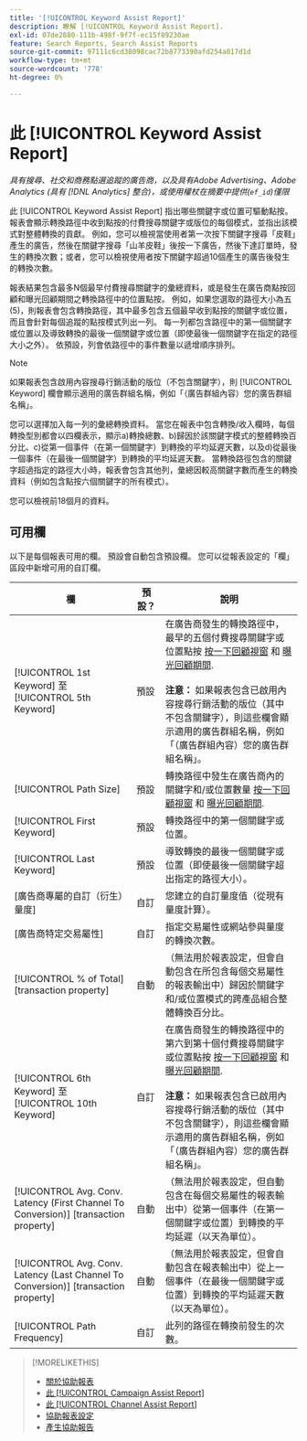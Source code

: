 ```yaml
---
title: '[!UICONTROL Keyword Assist Report]'
description: 瞭解 [!UICONTROL Keyword Assist Report].
exl-id: 07de2880-111b-498f-9f7f-ec15f89230ae
feature: Search Reports, Search Assist Reports
source-git-commit: 97111c6cd38098cac72b8773390afd254a017d1d
workflow-type: tm+mt
source-wordcount: '778'
ht-degree: 0%

---
```


# 此 [!UICONTROL Keyword Assist Report]

*具有搜尋、社交和商務點選追蹤的廣告商，以及具有Adobe Advertising、Adobe Analytics (具有 [!DNL Analytics] 整合)，或使用權杖在摘要中提供(`ef_id`)僅限*

此 [!UICONTROL Keyword Assist Report] 指出哪些關鍵字或位置可驅動點按。 報表會顯示轉換路徑中收到點按的付費搜尋關鍵字或版位的每個模式，並指出該模式對整體轉換的貢獻。 例如，您可以檢視當使用者第一次按下關鍵字搜尋「皮鞋」產生的廣告，然後在關鍵字搜尋「山羊皮鞋」後按一下廣告，然後下達訂單時，發生的轉換次數；或者，您可以檢視使用者按下關鍵字超過10個產生的廣告後發生的轉換次數。

報表結果包含最多N個最早付費搜尋關鍵字的彙總資料，或是發生在廣告商點按回顧和曝光回顧期間之轉換路徑中的位置點按。 例如，如果您選取的路徑大小為五(5)，則報表會包含轉換路徑，其中最多包含五個最早收到點按的關鍵字或位置，而且會針對每個追蹤的點按模式列出一列。 每一列都包含路徑中的第一個關鍵字或位置以及導致轉換的最後一個關鍵字或位置（即使最後一個關鍵字在指定的路徑大小之外）。 依預設，列會依路徑中的事件數量以遞增順序排列。

>[!NOTE]
>
>如果報表包含啟用內容搜尋行銷活動的版位（不包含關鍵字），則 [!UICONTROL Keyword] 欄會顯示適用的廣告群組名稱，例如「（廣告群組內容）您的廣告群組名稱」。

您可以選擇加入每一列的彙總轉換資料。 當您在報表中包含轉換/收入欄時，每個轉換型別都會以四欄表示，顯示a)轉換總數、b)歸因於該關鍵字模式的整體轉換百分比、c)從第一個事件（在第一個關鍵字）到轉換的平均延遲天數，以及d)從最後一個事件（在最後一個關鍵字）到轉換的平均延遲天數。 當轉換路徑包含的關鍵字超過指定的路徑大小時，報表會包含其他列，彙總因較高關鍵字數而產生的轉換資料（例如包含點按六個關鍵字的所有模式）。

您可以檢視前18個月的資料。

## 可用欄

以下是每個報表可用的欄。 預設會自動包含預設欄。 您可以從報表設定的「欄」區段中新增可用的自訂欄。

| 欄 | 預設？ | 說明 |
| ---- | ---- | ---- |
| [!UICONTROL 1st Keyword] 至 [!UICONTROL 5th Keyword] | 預設 | 在廣告商發生的轉換路徑中，最早的五個付費搜尋關鍵字或位置點按 [按一下回顧視窗](/help/search-social-commerce/glossary.md#c-d) 和 [曝光回顧期間](/help/search-social-commerce/glossary.md#i-j).<br><br><b>注意：</b> 如果報表包含已啟用內容搜尋行銷活動的版位（其中不包含關鍵字），則這些欄會顯示適用的廣告群組名稱，例如「（廣告群組內容）您的廣告群組名稱」。 |
| [!UICONTROL Path Size] | 預設 | 轉換路徑中發生在廣告商內的關鍵字和/或位置數量 [按一下回顧視窗](/help/search-social-commerce/glossary.md#c-d) 和 [曝光回顧期間](/help/search-social-commerce/glossary.md#i-j). |
| [!UICONTROL First Keyword] | 預設 | 轉換路徑中的第一個關鍵字或位置。 |
| [!UICONTROL Last Keyword] | 預設 | 導致轉換的最後一個關鍵字或位置（即使最後一個關鍵字超出指定的路徑大小）。 |
| \[廣告商專屬的自訂（衍生）量度\] | 自訂 | 您建立的自訂量度值（從現有量度計算）。 |
| \[廣告商特定交易屬性\] | 自訂 | 指定交易屬性或網站參與量度的轉換次數。 |
| [!UICONTROL % of Total] \[transaction property\] | 自動 | （無法用於報表設定，但會自動包含在所包含每個交易屬性的報表輸出中）歸因於關鍵字和/或位置模式的跨產品組合整體轉換百分比。 |
| [!UICONTROL 6th Keyword] 至 [!UICONTROL 10th Keyword] | 自訂 | 在廣告商發生的轉換路徑中的第六到第十個付費搜尋關鍵字或位置點按 [按一下回顧視窗](/help/search-social-commerce/glossary.md#c-d) 和 [曝光回顧期間](/help/search-social-commerce/glossary.md#i-j).<br><br><b>注意：</b> 如果報表包含已啟用內容搜尋行銷活動的版位（其中不包含關鍵字），則這些欄會顯示適用的廣告群組名稱，例如「（廣告群組內容）您的廣告群組名稱」。 |
| [!UICONTROL Avg. Conv. Latency (First Channel To Conversion)] \[transaction property\] | 自動 | （無法用於報表設定，但自動包含在每個交易屬性的報表輸出中）從第一個事件（在第一個關鍵字或位置）到轉換的平均延遲（以天為單位）。 |
| [!UICONTROL Avg. Conv. Latency (Last Channel To Conversion)] \[transaction property\] | 自動 | （無法用於報表設定，但會自動包含在報表輸出中）從上一個事件（在最後一個關鍵字或位置）到轉換的平均延遲天數（以天為單位）。 |
| [!UICONTROL Path Frequency] | 自訂 | 此列的路徑在轉換前發生的次數。 |

>[!MORELIKETHIS]
>
>* [關於協助報表](assist-report-about.md)
>* [此 [!UICONTROL Campaign Assist Report]](campaign-assist-report.md)
>* [此 [!UICONTROL Channel Assist Report]](channel-assist-report.md)
>* [協助報表設定](assist-report-settings.md)
>* [產生協助報告](assist-report-generate.md)
